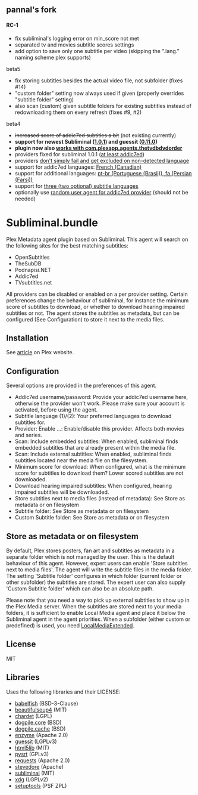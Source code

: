 ## pannal's fork

#### RC-1
- fix subliminal's logging error on min_score not met
- separated tv and movies subtitle scores settings
- add option to save only one subtitle per video (skipping the ".lang." naming scheme plex supports)

beta5
- fix storing subtitles besides the actual video file, not subfolder (fixes #14)
- "custom folder" setting now always used if given (properly overrides "subtitle folder" setting)
- also scan (custom) given subtitle folders for existing subtitles instead of redownloading them on every refresh (fixes #9, #2)

beta4
- ~~increased score of addic7ed subtitles a bit~~ (not existing currently)
- **support for newest Subliminal ([1.0.1](27a6e51cd36ffb2910cd9a7add6d797a2c6469b7)) and guessit ([0.11.0](2814f57e8999dcc31575619f076c0c1a63ce78f2))**
- **plugin now also [works with com.plexapp.agents.thetvdbdvdorder](924470d2c0db3a71529278bce4b7247eaf2f85b8)**
- providers fixed for subliminal 1.0.1 ([at least addic7ed](131504e7eed8b3400c457fbe49beea3b115bc916))
- providers [don't simply fail and get excluded on non-detected language](1a779020792e0201ad689eefbf5a126155e89c97)
- support for addic7ed languages: [French (Canadian)](b11a051c233fd72033f0c3b5a8c1965260e7e19f)
- support for additional languages: [pt-br (Portuguese (Brasil)), fa (Persian (Farsi))](131504e7eed8b3400c457fbe49beea3b115bc916)
- support for [three (two optional) subtitle languages](e543c927cf49c264eaece36640c99d67a99c7da2)
- optionally use [random user agent for addic7ed provider](83ace14faf75fbd75313f0ceda9b78161895fbcf) (should not be needed)

Subliminal.bundle
=================

Plex Metadata agent plugin based on Subliminal. This agent will search on the following sites for the best matching subtitles:
- OpenSubtitles
- TheSubDB
- Podnapisi.NET
- Addic7ed
- TVsubtitles.net

All providers can be disabled or enabled on a per provider setting. Certain preferences change the behaviour of subliminal, for instance the minimum score of subtitles to download, or whether to download hearing impaired subtitles or not. The agent stores the subtitles as metadata, but can be configured (See Configuration) to store it next to the media files. 

Installation
------------
See [article](https://support.plex.tv/hc/en-us/articles/201187656-How-do-I-manually-install-a-channel-) on Plex website. 

Configuration 
-------------
Several options are provided in the preferences of this agent. 
* Addic7ed username/password: Provide your addic7ed username here, otherwise the provider won't work. Please make sure your account is activated, before using the agent.
* Subtitle language (1)/(2): Your preferred languages to download subtitles for. 
* Provider: Enable ...: Enable/disable this provider. Affects both movies and series. 
* Scan: Include embedded subtitles: When enabled, subliminal finds embedded subtitles that are already present within the media file. 
* Scan: Include external subtitles: When enabled, subliminal finds subtitles located near the media file on the filesystem.
* Minimum score for download: When configured, what is the minimum score for subtitles to download them? Lower scored subtitles are not downloaded.
* Download hearing impaired subtitles: When configured, hearing impaired subtitles will be downloaded. 
* Store subtitles next to media files (instead of metadata): See Store as metadata or on filesystem
* Subtitle folder: See Store as metadata or on filesystem
* Custom Subtitle folder: See Store as metadata or on filesystem 

Store as metadata or on filesystem
----------------------------------
By default, Plex stores posters, fan art and subtitles as metadata in a separate folder which is not managed by the user. This is the default behaviour of this agent. However, expert users can enable 'Store subtitles next to media files'. The agent will write the subtitle files in the media folder. The setting 'Subtitle folder' configures in which folder (current folder or other subfolder) the subtitles are stored. The expert user can also supply 'Custom Subtitle folder' which can also be an absolute path.

Please note that you need a way to pick up external subtitles to show up in the Plex Media server. When the subtitles are stored next to your media folders, it is sufficient to enable Local Media agent and place it below the Subliminal agent in the agent priorities. When a subfolder (either custom or predefined) is used, you need [LocalMediaExtended](https://github.com/pannal/LocalMediaExtended.bundle).

License
-------
MIT

Libraries
---------
Uses the following libraries and their LICENSE:
- [babelfish](https://pypi.python.org/pypi/babelfish/) (BSD-3-Clause)
- [beautifulsoup4](https://pypi.python.org/pypi/beautifulsoup4/) (MIT)
- [chardet](https://pypi.python.org/pypi/chardet/) (LGPL)
- [dogpile.core](https://pypi.python.org/pypi/dogpile.core/) (BSD)
- [dogpile.cache](https://pypi.python.org/pypi/dogpile.cache/) (BSD)
- [enzyme](https://pypi.python.org/pypi/enzyme/) (Apache 2.0)
- [guessit](https://pypi.python.org/pypi/guessit/) (LGPLv3)
- [html5lib](https://pypi.python.org/pypi/html5lib/) (MIT)
- [pysrt](https://pypi.python.org/pypi/pysrt/) (GPLv3)
- [requests](https://pypi.python.org/pypi/requests/) (Apache 2.0)
- [stevedore](https://pypi.python.org/pypi/stevedore/) (Apache)
- [subliminal](https://pypi.python.org/pypi/subliminal/) (MIT)
- [xdg](https://pypi.python.org/pypi/pyxdg/) (LGPLv2)
- [setuptools](https://pypi.python.org/pypi/setuptools/) (PSF ZPL)
